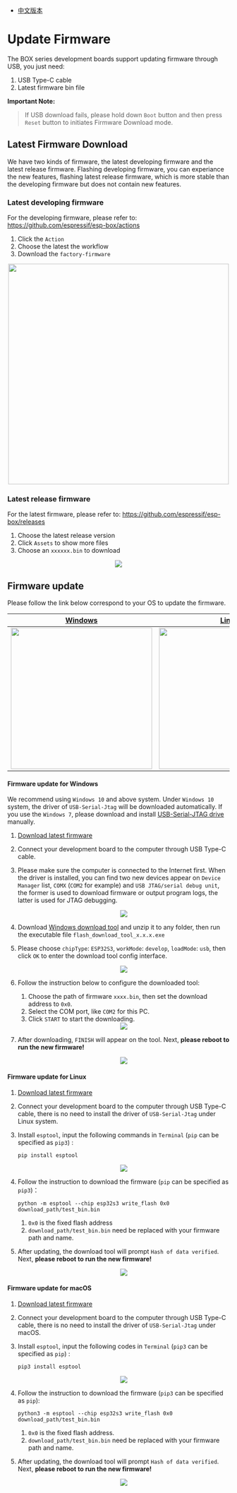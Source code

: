 * [中文版本](./firmware_update_cn.md)

# Update Firmware

The BOX series development boards support updating firmware through USB, you just need:

1. USB Type-C cable
2. Latest firmware bin file

**Important Note:**
> If USB download fails, please hold down `Boot` button and then press `Reset` button to initiates Firmware Download mode.

## Latest Firmware Download

We have two kinds of firmware, the latest developing firmware and the latest release firmware. Flashing developing firmware, you can experiance the new features, flashing latest release firmware, which is more stable than the developing firmware but does not contain new features.

### Latest developing firmware

For the developing firmware, please refer to: https://github.com/espressif/esp-box/actions

1. Click the `Action`
2. Choose the latest the workflow
3. Download the `factory-firmware`

<div align="center">
<img src="_static/Action.jpg" width="500px">
</div>

### Latest release firmware

For the latest firmware, please refer to: https://github.com/espressif/esp-box/releases

1. Choose the latest release version
2. Click `Assets` to show more files
3. Choose an `xxxxxx.bin` to download

<div align="center">
<img src="_static/bin_download.png">
</div>

## Firmware update

Please follow the link below correspond to your OS to update the firmware.

| [Windows](#firmware-update-for-windows) | [Linux](#firmware-update-for-linux) | [macOS](#firmware-update-for-macos) |
|:----:|:----:|:----:|
| [<img src="_static/windows-logo.png" width="320" width="240" align="center" />](#firmware-update-for-windows) | [<img src="_static/linux-logo.png" width="320" width="240" align="center" />](#firmware-update-for-linux) | [<img src="_static/macos-logo.jpg" width="320" width="240" align="center" />](#firmware-update-for-macos) |

#### Firmware update for Windows 

We recommend using `Windows 10` and above system. Under `Windows 10` system, the driver of `USB-Serial-Jtag` will be downloaded automatically. If you use the `Windows 7`, please download and install [USB-Serial-JTAG drive](https://dl.espressif.com/dl/idf-driver/idf-driver-esp32-usb-jtag-2021-07-15.zip) manually.

1. [Download latest firmware](#latest-firmware-download)
2. Connect your development board to the computer through USB Type-C cable.
3. Please make sure the computer is connected to the Internet first. When the driver is installed, you can find two new devices appear on `Device Manager` list, `COMX` (`COM2` for example) and `USB JTAG/serial debug unit`, the former is used to download firmware or output program logs, the latter is used for JTAG debugging.

   <div align="center">
   <img src="_static/device_manager_usb_serial_jtag.png">
   </div>

4. Download [Windows download tool](https://www.espressif.com/sites/default/files/tools/flash_download_tool_3.9.2_0.zip) and unzip it to any folder, then run the executable file `flash_download_tool_x.x.x.exe`
5. Please choose `chipType`: `ESP32S3`, `workMode`: `develop`, `loadMode`: `usb`, then click `OK` to enter the download tool config interface.

   <div align="center">
   <img src="_static/dl_tool_windows.png">
   </div>

6. Follow the instruction below to configure the downloaded tool:
   1. Choose the path of firmware `xxxx.bin`, then set the download address to `0x0`.
   2. Select the COM port, like `COM2` for this PC.
   3. Click `START` to start the downloading.

   <div align="center">
   <img src="_static/dl_tool_windows_2.png">
   </div>

7. After downloading, `FINISH` will appear on the tool. Next, **please reboot to run the new firmware!**

   <div align="center">
   <img src="_static/dl_tool_windows_3.png">
   </div>


#### Firmware update for Linux 

1. [Download latest firmware](#latest-firmware-download)
2. Connect your development board to the computer through USB Type-C cable, there is no need to install the driver of `USB-Serial-Jtag` under Linux system.
3. Install `esptool`, input the following commands in `Terminal` (`pip` can be specified as `pip3`) :

    ```
    pip install esptool
    ```

   <div align="center">
   <img src="_static/linux_install_esptool.png">
   </div>

4. Follow the instruction to download the firmware (`pip` can be specified as `pip3`)：

    ```
    python -m esptool --chip esp32s3 write_flash 0x0 download_path/test_bin.bin
    ```

   1. `0x0` is the fixed flash address 
   2. `download_path/test_bin.bin` need be replaced with your firmware path and name.

5. After updating, the download tool will prompt `Hash of data verified`. Next, **please reboot to run the new firmware!**

   <div align="center">
   <img src="_static/linux_download.png">
   </div>

#### Firmware update for macOS

1. [Download latest firmware](#latest-firmware-download)

2. Connect your development board to the computer through USB Type-C cable, there is no need to install the driver of `USB-Serial-Jtag` under macOS.

3. Install `esptool`, input the following codes in `Terminal` (`pip3` can be specified as `pip`) :

    ```
    pip3 install esptool
    ```

    <div align="center">
    <img src="_static/macos_install_esptool.png">
    </div>

4. Follow the instruction to download the firmware (`pip3` can be specified as `pip`):

   ```
   python3 -m esptool --chip esp32s3 write_flash 0x0 download_path/test_bin.bin
   ```

   1. `0x0` is the fixed flash address.
   2. `download_path/test_bin.bin` need be replaced with your firmware path and name.

5. After updating, the download tool will prompt `Hash of data verified`. Next, **please reboot to run the new firmware!**

   <div align="center">
   <img src="_static/macos_download.png">
   </div>